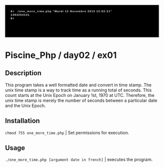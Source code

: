 <img src="../../resources/images/one_more_time.png" width="1200">

# Piscine_Php / day02 / ex01

## Description
This program takes a well formatted date and convert in time stamp. The unix time stamp is a way to track time as a running total of seconds. This count starts at the Unix Epoch on January 1st, 1970 at UTC. Therefore, the unix time stamp is merely the number of seconds between a particular date and the Unix Epoch.

## Installation
`chmod 755 one_more_time.php` | Set permissions for execution.

## Usage
`./one_more_time.php [argument date in french]` | executes the program.
